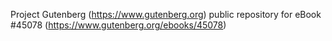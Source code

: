 Project Gutenberg (https://www.gutenberg.org) public repository for eBook #45078 (https://www.gutenberg.org/ebooks/45078)
